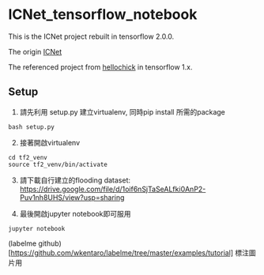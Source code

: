 # ICNet_tensorflow_notebook
This is the ICNet project rebuilt in tensorflow 2.0.0. 

The origin [ICNet](https://github.com/hszhao/ICNet)

The referenced project from [hellochick](https://github.com/hellochick/ICNet-tensorflow) in tensorflow 1.x.

## Setup

1. 請先利用 setup.py 建立virtualenv, 同時pip install 所需的package

```
bash setup.py
```

2. 接著開啟virtualenv
```
cd tf2_venv
source tf2_venv/bin/activate
```

3. 請下載自行建立的flooding dataset: https://drive.google.com/file/d/1oif6nSjTaSeALfki0AnP2-Puv1nh8UHS/view?usp=sharing

4. 最後開啟jupyter notebook即可服用
```
jupyter notebook
```

(labelme github)[https://github.com/wkentaro/labelme/tree/master/examples/tutorial] 標注圖片用
